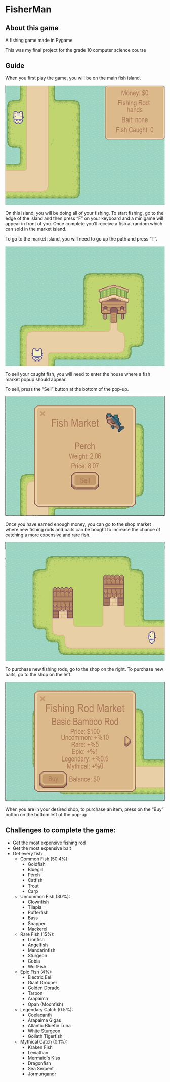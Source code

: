 # FisherMan

## About this game

A fishing game made in Pygame

This was my final project for the grade 10 computer science course

## Guide

When you first play the game, you will be on the main fish island.

![](https://github.com/LeonFeigin/FisherMan/blob/main/github/Screenshot%202024-06-14%20105923.png)

On this island, you will be doing all of your fishing. To start fishing, go to the edge of the island and then press “F” on your keyboard and a minigame will appear in front of you. Once complete you’ll receive a fish at random which can sold in the market island.

To go to the market island, you will need to go up the path and press “T”.

![](https://github.com/LeonFeigin/FisherMan/blob/main/github/Screenshot%202024-06-14%20110551.png)

To sell your caught fish, you will need to enter the house where a fish market popup should appear.

To sell, press the “Sell” button at the bottom of the pop-up.

![](https://github.com/LeonFeigin/FisherMan/blob/main/github/Screenshot%202024-06-14%20110748.png)

Once you have earned enough money, you can go to the shop market where new fishing rods and baits can be bought to increase the chance of catching a more expensive and rare fish.

![](https://github.com/LeonFeigin/FisherMan/blob/main/github/Screenshot%202024-06-14%20111134.png)

To purchase new fishing rods, go to the shop on the right.
To purchase new baits, go to the shop on the left.

![](https://github.com/LeonFeigin/FisherMan/blob/main/github/Screenshot%202024-06-14%20111432.png)

When you are in your desired shop, to purchase an item, press on the “Buy” button on the bottom left of the pop-up.

## Challenges to complete the game:
- Get the most expensive fishing rod
- Get the most expensive bait
- Get every fish
   - Common Fish (50.4%):
     - Goldfish
     - Bluegill
     - Perch
     - Catfish
     - Trout
     - Carp
   - Uncommon Fish (30%):
     - Clownfish
     - Tilapia
     - Pufferfish
     - Bass
     - Snapper
     - Mackerel
   - Rare Fish (15%):
     - Lionfish
     - Angelfish
     - Mandarinfish
     - Sturgeon
     - Cobia
     - WolfFish
   - Epic Fish (4%):
     - Electric Eel
     - Giant Grouper
     - Golden Dorado
     - Tarpon
     - Arapaima
     - Opah (Moonfish)
   - Legendary Catch (0.5%):
     - Coelacanth
     - Arapaima Gigas
     - Atlantic Bluefin Tuna
     - White Sturgeon
     - Goliath Tigerfish
   - Mythical Catch (0.1%):
     - Kraken Fish
     - Leviathan
     - Mermaid's Kiss
     - Dragonfish
     - Sea Serpent
     - Jormungandr
